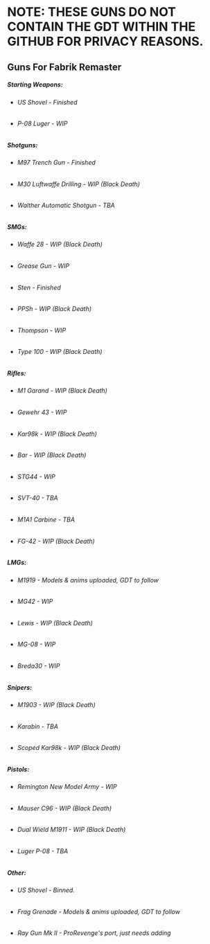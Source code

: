 # NOTE: THESE GUNS DO NOT CONTAIN THE GDT WITHIN THE GITHUB FOR PRIVACY REASONS.

## Guns For Fabrik Remaster

##### Starting Weapons:
 * ###### US Shovel - Finished
 * ###### P-08 Luger - WIP

##### Shotguns:

 * ###### M97 Trench Gun - Finished
 * ###### M30 Luftwaffe Drilling - WIP (Black Death)
 * ###### Walther Automatic Shotgun - TBA

##### SMGs:

 * ###### Waffe 28 - WIP (Black Death)
 * ###### Grease Gun - WIP
 * ###### Sten - Finished
 * ###### PPSh - WIP (Black Death)
 * ###### Thompson - WIP
 * ###### Type 100 - WIP (Black Death)


##### Rifles:

 * ###### M1 Garand - WIP (Black Death)
 * ###### Gewehr 43 - WIP
 * ###### Kar98k - WIP (Black Death)
 * ###### Bar - WIP (Black Death)
 * ###### STG44 - WIP
 * ###### SVT-40 - TBA
 * ###### M1A1 Carbine - TBA
 * ###### FG-42 - WIP (Black Death)


##### LMGs:

 * ###### M1919 - Models & anims uploaded, GDT to follow
 * ###### MG42 - WIP
 * ###### Lewis - WIP (Black Death)
 * ###### MG-08 - WIP
 * ###### Breda30 - WIP


##### Snipers:

 * ###### M1903 - WIP (Black Death)
 * ###### Karabin - TBA
 * ###### Scoped Kar98k - WIP (Black Death)

##### Pistols:
 * ###### Remington New Model Army - WIP
 * ###### Mauser C96 - WIP (Black Death)
 * ###### Dual Wield M1911 - WIP (Black Death)
 * ###### Luger P-08 - TBA


##### Other:

 * ###### US Shovel - Binned.
 * ###### Frag Grenade - Models & anims uploaded, GDT to follow
 * ###### Ray Gun Mk II - ProRevenge's port, just needs adding

